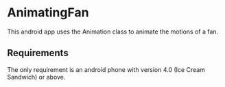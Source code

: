 # AnimatingFan
This android app uses the Animation class to animate the motions of a fan.

## Requirements
The only requirement is an android phone with version 4.0 (Ice Cream Sandwich) or above.